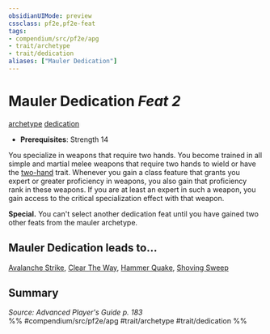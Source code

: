 ```yaml
---
obsidianUIMode: preview
cssclass: pf2e,pf2e-feat
tags:
- compendium/src/pf2e/apg
- trait/archetype
- trait/dedication
aliases: ["Mauler Dedication"]
---
```

# Mauler Dedication  *Feat 2*  
[archetype](/rules/traits/archetype.md)  [dedication](/rules/traits/dedication.md)  

- **Prerequisites**: Strength 14

You specialize in weapons that require two hands. You become trained in all simple and martial melee weapons that require two hands to wield or have the [two-hand](/rules/traits/two-hand.md) trait. Whenever you gain a class feature that grants you expert or greater proficiency in weapons, you also gain that proficiency rank in these weapons. If you are at least an expert in such a weapon, you gain access to the critical specialization effect with that weapon.

**Special.** You can't select another dedication feat until you have gained two other feats from the mauler archetype.

## Mauler Dedication leads to...

[Avalanche Strike](/compendium/feats/avalanche-strike-apg.md), [Clear The Way](/compendium/feats/clear-the-way-apg.md), [Hammer Quake](/compendium/feats/hammer-quake-apg.md), [Shoving Sweep](/compendium/feats/shoving-sweep-apg.md)

## Summary

*Source: Advanced Player's Guide p. 183*  
%% #compendium/src/pf2e/apg #trait/archetype #trait/dedication %%